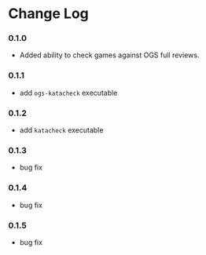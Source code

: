 # Change Log

### 0.1.0
- Added ability to check games against OGS full reviews.

### 0.1.1
- add `ogs-katacheck` executable

### 0.1.2
- add `katacheck` executable

### 0.1.3
- bug fix

### 0.1.4
- bug fix

### 0.1.5
- bug fix 
